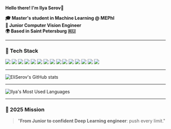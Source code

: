 **Hello there! I'm Ilya Serov**👋

**🎓 Master's student in Machine Learning @ MEPhI**  
**🤖 Junior Computer Vision Engineer**  
**🌍 Based in Saint Petersburg 🇷🇺**

---

### 🔧 Tech Stack

<p align="left">
  <img src="https://img.shields.io/badge/Python-102C54?style=for-the-badge&logo=python&logoColor=FFD43B"/>
  <img src="https://img.shields.io/badge/PyTorch-3B1000?style=for-the-badge&logo=pytorch&logoColor=FCA121"/>
  <img src="https://img.shields.io/badge/TensorFlow-432A00?style=for-the-badge&logo=tensorflow&logoColor=FFBB00"/>
  <img src="https://img.shields.io/badge/scikit--learn-1B1B5C?style=for-the-badge&logo=scikit-learn&logoColor=F7931E"/>
  <img src="https://img.shields.io/badge/OpenCV-1F217C?style=for-the-badge&logo=opencv&logoColor=E1E1E1"/>
  <img src="https://img.shields.io/badge/ONNX-00246B?style=for-the-badge&logo=onnx&logoColor=72A7FF"/>
  <img src="https://img.shields.io/badge/TensorRT-1B1B1B?style=for-the-badge&logo=nvidia&logoColor=76B900"/>
  <img src="https://img.shields.io/badge/MLflow-0F1E35?style=for-the-badge&logo=mlflow&logoColor=7A9EFF"/>
  <img src="https://img.shields.io/badge/GitHub_Actions-05396B?style=for-the-badge&logo=github-actions&logoColor=70B9FF"/>
  <img src="https://img.shields.io/badge/Airflow-05205A?style=for-the-badge&logo=apache-airflow&logoColor=8DA7F8"/>
  <img src="https://img.shields.io/badge/Docker-0E3D6E?style=for-the-badge&logo=docker&logoColor=63C4FF"/>
  <img src="https://img.shields.io/badge/Git-141414?style=for-the-badge&logo=git&logoColor=F05133"/>
  <img src="https://img.shields.io/badge/Linux-403C1B?style=for-the-badge&logo=linux&logoColor=F0E68C"/>
  <img src="https://img.shields.io/badge/FastAPI-004D39?style=for-the-badge&logo=fastapi&logoColor=81F7B5"/>
  <img src="https://img.shields.io/badge/Flask-0A0A0A?style=for-the-badge&logo=flask&logoColor=D3D3D3"/>
</p>

---


<p>
  <img src="https://github-readme-stats.vercel.app/api?username=EliSerov&show_icons=true&theme=tokyonight" alt="EliSerov's GitHub stats" />
</p>

---


![Ilya's Most Used Languages](https://github-readme-stats.vercel.app/api/top-langs/?username=EliSerov&layout=compact&langs_count=8&theme=radical)

---

### 🎯 2025 Mission

> "**From Junior to confident Deep Learning engineer**: push every limit."
